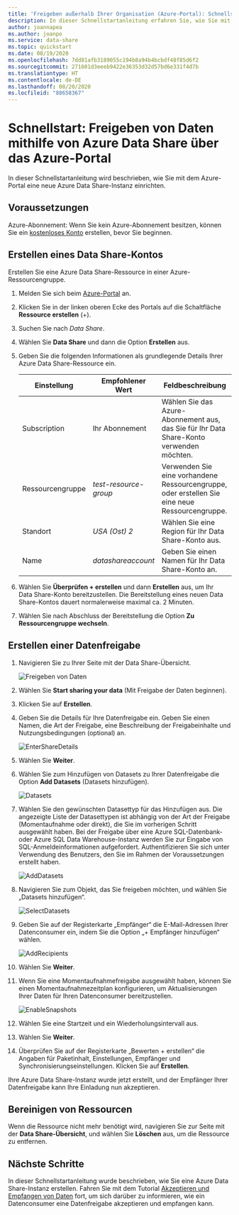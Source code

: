 ```yaml
---
title: 'Freigeben außerhalb Ihrer Organisation (Azure-Portal): Schnellstartanleitung zu Azure Data Share'
description: In dieser Schnellstartanleitung erfahren Sie, wie Sie mit Azure Data Share Daten für Kunden und Partner freigeben.
author: joannapea
ms.author: joanpo
ms.service: data-share
ms.topic: quickstart
ms.date: 08/19/2020
ms.openlocfilehash: 7dd81afb3189055c194b8a94b4bcbdf48f85d6f2
ms.sourcegitcommit: 271601d3eeeb9422e36353d32d57bd6e331f4d7b
ms.translationtype: HT
ms.contentlocale: de-DE
ms.lasthandoff: 08/20/2020
ms.locfileid: "88658367"
---
```

# <a name="quickstart-share-data-using-azure-data-share-in-the-azure-portal"></a>Schnellstart: Freigeben von Daten mithilfe von Azure Data Share über das Azure-Portal

In dieser Schnellstartanleitung wird beschrieben, wie Sie mit dem Azure-Portal eine neue Azure Data Share-Instanz einrichten.

## <a name="prerequisites"></a>Voraussetzungen

Azure-Abonnement: Wenn Sie kein Azure-Abonnement besitzen, können Sie ein [kostenloses Konto](https://azure.microsoft.com/free/) erstellen, bevor Sie beginnen.


## <a name="create-a-data-share-account"></a>Erstellen eines Data Share-Kontos

Erstellen Sie eine Azure Data Share-Ressource in einer Azure-Ressourcengruppe.

1. Melden Sie sich beim [Azure-Portal](https://portal.azure.com/) an.

1. Klicken Sie in der linken oberen Ecke des Portals auf die Schaltfläche **Ressource erstellen** (+).

1. Suchen Sie nach *Data Share*.

1. Wählen Sie **Data Share** und dann die Option **Erstellen** aus.

1. Geben Sie die folgenden Informationen als grundlegende Details Ihrer Azure Data Share-Ressource ein. 

   **Einstellung** | **Empfohlener Wert** | **Feldbeschreibung**
   |---|---|---|
   | Subscription | Ihr Abonnement | Wählen Sie das Azure-Abonnement aus, das Sie für Ihr Data Share-Konto verwenden möchten.|
   | Ressourcengruppe | *test-resource-group* | Verwenden Sie eine vorhandene Ressourcengruppe, oder erstellen Sie eine neue Ressourcengruppe. |
   | Standort | *USA (Ost) 2* | Wählen Sie eine Region für Ihr Data Share-Konto aus.
   | Name | *datashareaccount* | Geben Sie einen Namen für Ihr Data Share-Konto an. |

1. Wählen Sie **Überprüfen + erstellen** und dann **Erstellen** aus, um Ihr Data Share-Konto bereitzustellen. Die Bereitstellung eines neuen Data Share-Kontos dauert normalerweise maximal ca. 2 Minuten.

1. Wählen Sie nach Abschluss der Bereitstellung die Option **Zu Ressourcengruppe wechseln**.

## <a name="create-a-data-share"></a>Erstellen einer Datenfreigabe

1. Navigieren Sie zu Ihrer Seite mit der Data Share-Übersicht.

   ![Freigeben von Daten](./media/share-receive-data.png "Freigeben von Daten") 

1. Wählen Sie **Start sharing your data** (Mit Freigabe der Daten beginnen).

1. Klicken Sie auf **Erstellen**.

1. Geben Sie die Details für Ihre Datenfreigabe ein. Geben Sie einen Namen, die Art der Freigabe, eine Beschreibung der Freigabeinhalte und Nutzungsbedingungen (optional) an. 

   ![EnterShareDetails](./media/enter-share-details.png "Eingeben der Details zur Freigabe") 

1. Wählen Sie **Weiter**.

1. Wählen Sie zum Hinzufügen von Datasets zu Ihrer Datenfreigabe die Option **Add Datasets** (Datasets hinzufügen). 

   ![Datasets](./media/datasets.png "Datasets")

1. Wählen Sie den gewünschten Datasettyp für das Hinzufügen aus. Die angezeigte Liste der Datasettypen ist abhängig von der Art der Freigabe (Momentaufnahme oder direkt), die Sie im vorherigen Schritt ausgewählt haben. Bei der Freigabe über eine Azure SQL-Datenbank- oder Azure SQL Data Warehouse-Instanz werden Sie zur Eingabe von SQL-Anmeldeinformationen aufgefordert. Authentifizieren Sie sich unter Verwendung des Benutzers, den Sie im Rahmen der Voraussetzungen erstellt haben.

   ![AddDatasets](./media/add-datasets.png "Hinzufügen von Datasets")    

1. Navigieren Sie zum Objekt, das Sie freigeben möchten, und wählen Sie „Datasets hinzufügen“. 

   ![SelectDatasets](./media/select-datasets.png "Auswählen der Datasets")    

1. Geben Sie auf der Registerkarte „Empfänger“ die E-Mail-Adressen Ihrer Datenconsumer ein, indem Sie die Option „+ Empfänger hinzufügen“ wählen.

   ![AddRecipients](./media/add-recipient.png "Hinzufügen von Empfängern") 

1. Wählen Sie **Weiter**.

1. Wenn Sie eine Momentaufnahmefreigabe ausgewählt haben, können Sie einen Momentaufnahmezeitplan konfigurieren, um Aktualisierungen Ihrer Daten für Ihren Datenconsumer bereitzustellen. 

   ![EnableSnapshots](./media/enable-snapshots.png "Aktivieren von Momentaufnahmen") 

1. Wählen Sie eine Startzeit und ein Wiederholungsintervall aus. 

1. Wählen Sie **Weiter**.

1. Überprüfen Sie auf der Registerkarte „Bewerten + erstellen“ die Angaben für Paketinhalt, Einstellungen, Empfänger und Synchronisierungseinstellungen. Klicken Sie auf **Erstellen**.

Ihre Azure Data Share-Instanz wurde jetzt erstellt, und der Empfänger Ihrer Datenfreigabe kann Ihre Einladung nun akzeptieren.

## <a name="clean-up-resources"></a>Bereinigen von Ressourcen

Wenn die Ressource nicht mehr benötigt wird, navigieren Sie zur Seite mit der **Data Share-Übersicht**, und wählen Sie **Löschen** aus, um die Ressource zu entfernen.

## <a name="next-steps"></a>Nächste Schritte

In dieser Schnellstartanleitung wurde beschrieben, wie Sie eine Azure Data Share-Instanz erstellen. Fahren Sie mit dem Tutorial [Akzeptieren und Empfangen von Daten](subscribe-to-data-share.md) fort, um sich darüber zu informieren, wie ein Datenconsumer eine Datenfreigabe akzeptieren und empfangen kann. 
